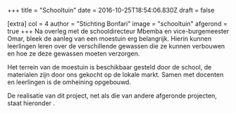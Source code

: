 +++
title = "Schooltuin"
date = 2016-10-25T18:54:06.830Z
draft = false

[extra]
col = 4
author = "Stichting Bonfari"
image = "schooltuin"
afgerond = true
+++
Na overleg met de schooldirecteur Mbemba en vice-burgemeester Omar, bleek de aanleg van een moestuin erg belangrijk. Hierin kunnen leerlingen leren over de verschillende gewassen die ze kunnen verbouwen en hoe ze deze gewassen moeten verzorgen.

Het terrein van de moestuin is beschikbaar gesteld door de school, de materialen zijn door ons gekocht op de lokale markt. Samen met docenten en leerlingen is de omheining opgebouwd. 

De realisatie van dit project, net als die van andere afgeronde projecten, staat hieronder .